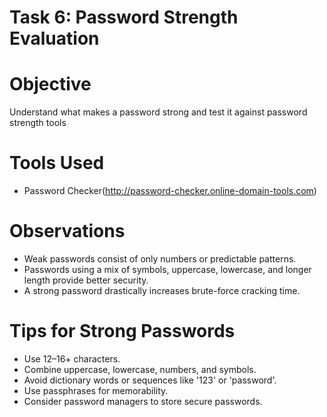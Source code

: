 # Task 6: Password Strength Evaluation

# Objective
 Understand what makes a password strong and test it against password strength tools 
# Tools Used
- Password Checker(http://password-checker.online-domain-tools.com)

# Observations
- Weak passwords consist of only numbers or predictable patterns.
- Passwords using a mix of symbols, uppercase, lowercase, and longer length provide better security.
- A strong password drastically increases brute-force cracking time.

# Tips for Strong Passwords
- Use 12–16+ characters.
- Combine uppercase, lowercase, numbers, and symbols.
- Avoid dictionary words or sequences like '123' or 'password'.
- Use passphrases for memorability.
- Consider password managers to store secure passwords.


